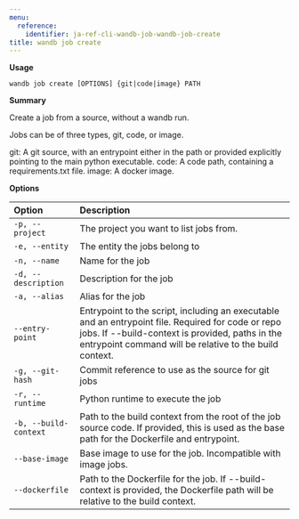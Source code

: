```yaml
---
menu:
  reference:
    identifier: ja-ref-cli-wandb-job-wandb-job-create
title: wandb job create
---
```


**Usage**

`wandb job create [OPTIONS] {git|code|image} PATH`

**Summary**

Create a job from a source, without a wandb run.

Jobs can be of three types, git, code, or image.

git: A git source, with an entrypoint either in the path or provided
explicitly pointing to the main python executable. code: A code path,
containing a requirements.txt file. image: A docker image.


**Options**

| **Option** | **Description** |
| :--- | :--- |
| `-p, --project` | The project you want to list jobs from. |
| `-e, --entity` | The entity the jobs belong to |
| `-n, --name` | Name for the job |
| `-d, --description` | Description for the job |
| `-a, --alias` | Alias for the job |
| `--entry-point` | Entrypoint to the script, including an executable   and an entrypoint file. Required for code or repo jobs. If --build-context is provided, paths in the   entrypoint command will be relative to the build context. |
| `-g, --git-hash` | Commit reference to use as the source for git jobs |
| `-r, --runtime` | Python runtime to execute the job |
| `-b, --build-context` | Path to the build context from the root of the job   source code. If provided, this is used as the base path for the Dockerfile and entrypoint. |
| `--base-image` | Base image to use for the job. Incompatible with   image jobs. |
| `--dockerfile` | Path to the Dockerfile for the job. If --build-   context is provided, the Dockerfile path will be relative to the build context. |